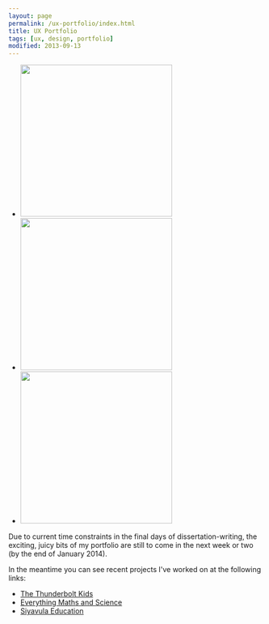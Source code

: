 ```yaml
---
layout: page
permalink: /ux-portfolio/index.html
title: UX Portfolio
tags: [ux, design, portfolio]
modified: 2013-09-13
---
```


<div id="images">
<ul class="gallery">
<li><a href="{{ site.url }}/images/thunderbolt/homefinal.png" data-lightbox="image-1" title="Caption"><img src="{{ site.url }}/images/thunderbolt/homefinal.png" width ="300" alt=""></a></li>
<li><a href="{{ site.url }}/images/thunderbolt/homefinal.png" data-lightbox="image-1" title="Caption"><img src="{{ site.url }}/images/thunderbolt/homefinal.png" width ="300" alt=""></a></li>
<li><a href="{{ site.url }}/images/thunderbolt/homefinal.png" data-lightbox="image-1" title="Caption"><img src="{{ site.url }}/images/thunderbolt/homefinal.png" width ="300" alt=""></a></li>
</ul>
</div>

Due to current time constraints in the final days of dissertation-writing, the exciting, juicy bits of my portfolio are still to come in the next week or two (by the end of January 2014). 

In the meantime you can see recent projects I've worked on at the following links:

* <a href="http://www.thunderboltkids.co.za">The Thunderbolt Kids</a>
* <a href="http://everythingmaths.co.za">Everything Maths and Science</a>
* <a href="http://www.siyavula.com">Siyavula Education</a>







